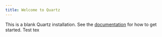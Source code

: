 ```yaml
---
title: Welcome to Quartz
---
```


This is a blank Quartz installation.
See the [documentation](https://quartz.jzhao.xyz) for how to get started.
Test tex
